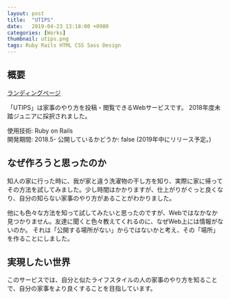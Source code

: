 ```yaml
---
layout: post
title:  "UTIPS"
date:   2019-04-23 13:18:00 +0900
categories: [Works]
thumbnail: utips.png
tags: Ruby Rails HTML CSS Sass Design
---
```

## 概要
[ランディングページ](https://utips.life)

「UTIPS」は家事のやり方を投稿・閲覧できるWebサービスです。
2018年度未踏ジュニアに採択されました。

使用技術: Ruby on Rails  
開発期間: 2018.5-
公開しているかどうか: false (2019年中にリリース予定。)

## なぜ作ろうと思ったのか
知人の家に行った時に、我が家と違う洗濯物の干し方を知り、実際に家に帰ってその方法を試してみました。少し時間はかかりますが、仕上がりがぐっと良くなり、自分の知らない家事のやり方があることがわかりました。

他にも色々な方法を知って試してみたいと思ったのですが、Webではなかなか見つかりません。友達に聞くと色々教えてくれるのに、なぜWeb上には情報がないのか。
それは「公開する場所がない」からではないかと考え、その「場所」を作ることにしました。

## 実現したい世界
このサービスでは、自分と似たライフスタイルの人の家事のやり方を知ることで、自分の家事をより良くすることを目指しています。


<!--
## 実装
できるだけ家事のやり方を共有してほしいので、投稿のハードルが下がるように、**スマホで動画を撮るだけ** で投稿可能にしました。-->
